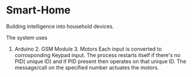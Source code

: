 # Smart-Home
Building intelligence into household devices.

The system uses 
1. Arduino  2. GSM Module  3. Motors
Each input is converted to corrosponding Keypad input.
The process restarts itself if there's no PID( unique ID) and if PID present then operates on that unique ID.
The message/call on the specified number actuates the motors.
